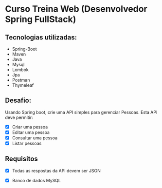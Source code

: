 # Curso Treina Web (Desenvolvedor Spring FullStack)

## Tecnologias utilizadas:
- Spring-Boot
- Maven
- Java
- Mysql
- Lombok
- Jpa
- Postman
- Thymeleaf

## Desafio: 
Usando Spring boot, crie uma API simples para gerenciar Pessoas. Esta API deve permitir:
- [x] Criar uma pessoa
- [x] Editar uma pessoa
- [x] Consultar uma pessoa
- [x] Listar pessoas

## Requisitos  
- [x] Todas as respostas da API devem ser JSON  
- [x] Banco de dados MySQL

